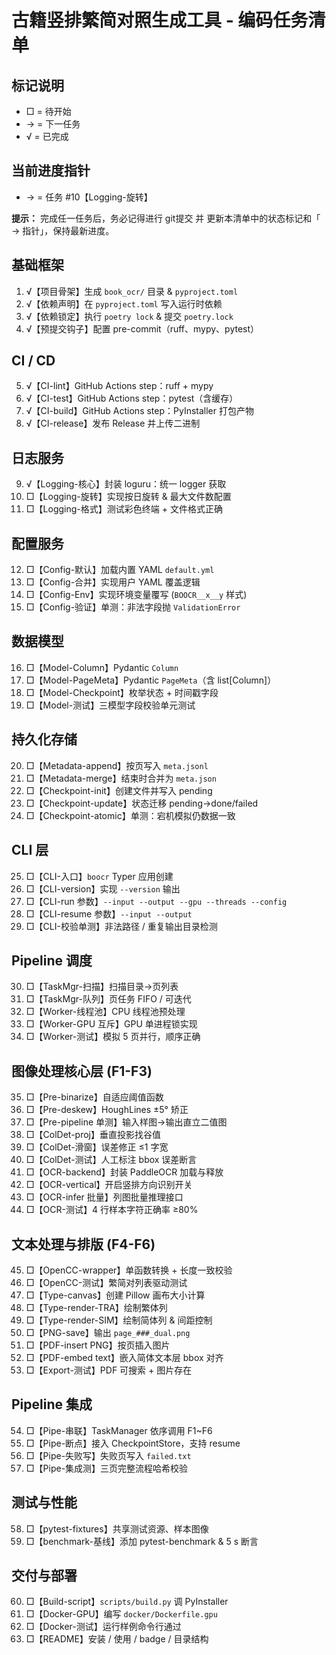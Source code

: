 # 古籍竖排繁简对照生成工具 - 编码任务清单

## 标记说明
- □ = 待开始
- → = 下一任务
- √ = 已完成

## 当前进度指针
- → = 任务 #10【Logging-旋转】

**提示：** 完成任一任务后，务必记得进行 git提交 并 更新本清单中的状态标记和「 → 指针」，保持最新进度。

## 基础框架
1. √【项目骨架】生成 `book_ocr/` 目录 & `pyproject.toml`  
2. √【依赖声明】在 `pyproject.toml` 写入运行时依赖  
3. √【依赖锁定】执行 `poetry lock` & 提交 `poetry.lock`  
4. √【预提交钩子】配置 pre-commit（ruff、mypy、pytest）

## CI / CD
5. √【CI-lint】GitHub Actions step：ruff + mypy  
6. √【CI-test】GitHub Actions step：pytest（含缓存）  
7. √【CI-build】GitHub Actions step：PyInstaller 打包产物  
8. √【CI-release】发布 Release 并上传二进制

## 日志服务
9. √【Logging-核心】封装 loguru：统一 logger 获取  
10. □【Logging-旋转】实现按日旋转 & 最大文件数配置  
11. □【Logging-格式】测试彩色终端 + 文件格式正确

## 配置服务
12. □【Config-默认】加载内置 YAML `default.yml`  
13. □【Config-合并】实现用户 YAML 覆盖逻辑  
14. □【Config-Env】实现环境变量覆写 (`BOOCR__x__y` 样式)  
15. □【Config-验证】单测：非法字段抛 `ValidationError`

## 数据模型
16. □【Model-Column】Pydantic `Column`  
17. □【Model-PageMeta】Pydantic `PageMeta`（含 list[Column]）  
18. □【Model-Checkpoint】枚举状态 + 时间戳字段  
19. □【Model-测试】三模型字段校验单元测试

## 持久化存储
20. □【Metadata-append】按页写入 `meta.jsonl`  
21. □【Metadata-merge】结束时合并为 `meta.json`  
22. □【Checkpoint-init】创建文件并写入 pending  
23. □【Checkpoint-update】状态迁移 pending→done/failed  
24. □【Checkpoint-atomic】单测：宕机模拟仍数据一致

## CLI 层
25. □【CLI-入口】`boocr` Typer 应用创建  
26. □【CLI-version】实现 `--version` 输出  
27. □【CLI-run 参数】`--input --output --gpu --threads --config`  
28. □【CLI-resume 参数】`--input --output`  
29. □【CLI-校验单测】非法路径 / 重复输出目录检测

## Pipeline 调度
30. □【TaskMgr-扫描】扫描目录→页列表  
31. □【TaskMgr-队列】页任务 FIFO / 可迭代  
32. □【Worker-线程池】CPU 线程池预处理  
33. □【Worker-GPU 互斥】GPU 单进程锁实现  
34. □【Worker-测试】模拟 5 页并行，顺序正确

## 图像处理核心层 (F1-F3)
35. □【Pre-binarize】自适应阈值函数  
36. □【Pre-deskew】HoughLines ±5° 矫正  
37. □【Pre-pipeline 单测】输入样图→输出直立二值图
38. □【ColDet-proj】垂直投影找谷值  
39. □【ColDet-滑窗】误差修正 ≤1 字宽  
40. □【ColDet-测试】人工标注 bbox 误差断言
41. □【OCR-backend】封装 PaddleOCR 加载与释放  
42. □【OCR-vertical】开启竖排方向识别开关  
43. □【OCR-infer 批量】列图批量推理接口  
44. □【OCR-测试】4 行样本字符正确率 ≥80%

## 文本处理与排版 (F4-F6)
45. □【OpenCC-wrapper】单函数转换 + 长度一致校验  
46. □【OpenCC-测试】繁简对列表驱动测试
47. □【Type-canvas】创建 Pillow 画布大小计算  
48. □【Type-render-TRA】绘制繁体列  
49. □【Type-render-SIM】绘制简体列 & 间距控制
50. □【PNG-save】输出 `page_###_dual.png`  
51. □【PDF-insert PNG】按页插入图片  
52. □【PDF-embed text】嵌入简体文本层 bbox 对齐  
53. □【Export-测试】PDF 可搜索 + 图片存在

## Pipeline 集成
54. □【Pipe-串联】TaskManager 依序调用 F1~F6  
55. □【Pipe-断点】接入 CheckpointStore，支持 resume  
56. □【Pipe-失败写】失败页写入 `failed.txt`  
57. □【Pipe-集成测】三页完整流程哈希校验

## 测试与性能
58. □【pytest-fixtures】共享测试资源、样本图像  
59. □【benchmark-基线】添加 pytest-benchmark & 5 s 断言

## 交付与部署
60. □【Build-script】`scripts/build.py` 调 PyInstaller  
61. □【Docker-GPU】编写 `docker/Dockerfile.gpu`  
62. □【Docker-测试】运行样例命令行通过  
63. □【README】安装 / 使用 / badge / 目录结构
